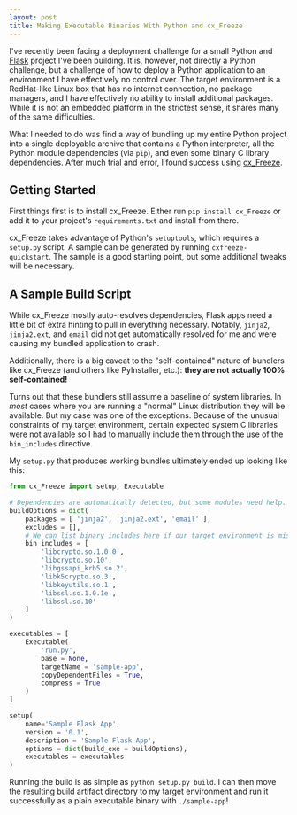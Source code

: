 ```yaml
---
layout: post
title: Making Executable Binaries With Python and cx_Freeze
---
```


I've recently been facing a deployment challenge for a small Python and [Flask](http://flask.pocoo.org) project I've been building. It is, however, not directly a Python challenge, but a challenge of how to deploy a Python application to an environment I have effectively no control over. The target environment is a RedHat-like Linux box that has no internet connection, no package managers, and I have effectively no ability to install additional packages. While it is not an embedded platform in the strictest sense, it shares many of the same difficulties.

What I needed to do was find a way of bundling up my entire Python project into a single deployable archive that contains a Python interpreter, all the Python module dependencies (via `pip`), and even some binary C library dependencies. After much trial and error, I found success using [cx_Freeze](http://cx-freeze.sourceforge.net).

## Getting Started

First things first is to install cx_Freeze. Either run `pip install cx_Freeze` or add it to your project's `requirements.txt` and install from there.

cx_Freeze takes advantage of Python's `setuptools`, which requires a `setup.py` script. A sample can be generated by running `cxfreeze-quickstart`. The sample is a good starting point, but some additional tweaks will be necessary.

## A Sample Build Script

While cx_Freeze mostly auto-resolves dependencies, Flask apps need a little bit of extra hinting to pull in everything necessary. Notably, `jinja2`, `jinja2.ext`, and `email` did not get automatically resolved for me and were causing my bundled application to crash.

Additionally, there is a big caveat to the "self-contained" nature of bundlers like cx_Freeze (and others like PyInstaller, etc.): **they are not actually 100% self-contained!**

Turns out that these bundlers still assume a baseline of system libraries. In *most* cases where you are running a "normal" Linux distribution they will be available. But my case was one of the exceptions. Because of the unusual constraints of my target environment, certain expected system C libraries were not available so I had to manually include them through the use of the `bin_includes` directive.

My `setup.py` that produces working bundles ultimately ended up looking like this:

``` python
from cx_Freeze import setup, Executable

# Dependencies are automatically detected, but some modules need help.
buildOptions = dict(
    packages = [ 'jinja2', 'jinja2.ext', 'email' ],
    excludes = [],
    # We can list binary includes here if our target environment is missing them.
    bin_includes = [
        'libcrypto.so.1.0.0',
        'libcrypto.so.10',
        'libgssapi_krb5.so.2',
        'libk5crypto.so.3',
        'libkeyutils.so.1',
        'libssl.so.1.0.1e',
        'libssl.so.10'
    ]
)

executables = [
    Executable(
        'run.py',
        base = None,
        targetName = 'sample-app',
        copyDependentFiles = True,
        compress = True
    )
]

setup(
    name='Sample Flask App',
    version = '0.1',
    description = 'Sample Flask App',
    options = dict(build_exe = buildOptions),
    executables = executables
)
```

Running the build is as simple as `python setup.py build`. I can then move the resulting build artifact directory to my target environment and run it successfully as a plain executable binary with `./sample-app`!
